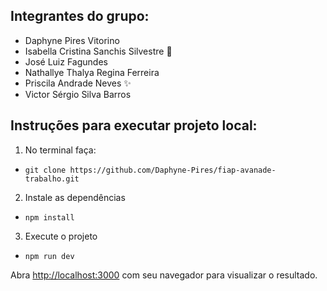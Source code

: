 ## Integrantes do grupo:
* Daphyne Pires Vitorino
* Isabella Cristina Sanchis Silvestre  :sparkling_heart:
* José Luiz Fagundes
* Nathallye Thalya Regina Ferreira
* Priscila Andrade Neves ✨
* Victor Sérgio Silva Barros



## Instruções para executar projeto local:

1. No terminal faça:
* `git clone https://github.com/Daphyne-Pires/fiap-avanade-trabalho.git`

2. Instale as dependências 
* `npm install`

3. Execute o projeto
* `npm run dev`


Abra [http://localhost:3000](http://localhost:3000) com seu navegador para visualizar o resultado.
